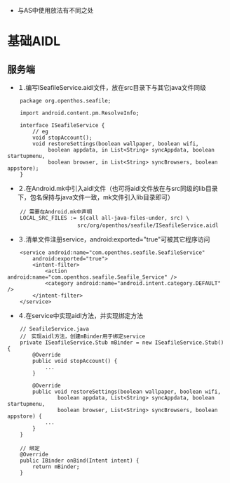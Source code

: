 
- 与AS中使用放法有不同之处
# 基础AIDL
## 服务端

- １.编写ISeafileService.aidl文件，放在src目录下与其它java文件同级
```
    package org.openthos.seafile;
  
    import android.content.pm.ResolveInfo;
  
    interface ISeafileService {
        // eg
        void stopAccount();
        void restoreSettings(boolean wallpaper, boolean wifi,
             boolean appdata, in List<String> syncAppdata, boolean startupmenu,
             boolean browser, in List<String> syncBrowsers, boolean appstore);
    }
```
- ２.在Android.mk中引入aidl文件（也可将aidl文件放在与src同级的lib目录下，包名保持与java文件一致，mk文件引入lib目录即可）
```
    // 需要在Android.mk中声明
    LOCAL_SRC_FILES := $(call all-java-files-under, src) \
 　　　　　　　　        src/org/openthos/seafile/ISeafileService.aidl
```
- ３.清单文件注册service，android:exported="true"可被其它程序访问
```
    <service android:name="com.openthos.seafile.SeafileService"
        android:exported="true">
        <intent-filter>
            <action android:name="com.openthos.seafile.Seafile_Service" />
            <category android:name="android.intent.category.DEFAULT" />
        </intent-filter>
    </service>
```
- ４.在service中实现aidl方法，并实现绑定方法
```
    // SeafileService.java
    //　实现aidl方法，创建mBinder用于绑定service
    private ISeafileService.Stub mBinder = new ISeafileService.Stub() {
        @Override
        public void stopAccount() {
            ...
        }
        
        @Override
        public void restoreSettings(boolean wallpaper, boolean wifi,
                boolean appdata, List<String> syncAppdata, boolean startupmenu,
                boolean browser, List<String> syncBrowsers, boolean appstore) {
            ...
        }
    }
    
    // 绑定
    @Override
    public IBinder onBind(Intent intent) {
        return mBinder;
    }
```
